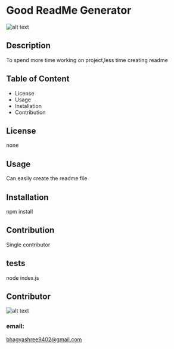 # Good ReadMe Generator

![alt text](https://img.shields.io/badge/license-none-green)

## Description
To spend more time working on project,less time creating readme 

## Table of Content
- License
- Usage
- Installation
- Contribution

## License
none

## Usage
Can easily create the readme file

## Installation
npm install

## Contribution
Single contributor

## tests
node index.js

## Contributor
![alt text](https://avatars3.githubusercontent.com/u/61488735?v=4) 

### email: 
bhagyashree9402@gmail.com
